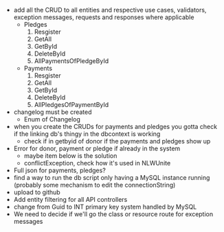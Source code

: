 - add all the CRUD to all entities and respective use cases, validators, exception messages, requests and responses where applicable 
    - Pledges
        1) Resgister
        2) GetAll
        3) GetById
        4) DeleteById
        5) AllPaymentsOfPledgeById
    - Payments
        1) Resgister
        2) GetAll
        3) GetById
        4) DeleteById
        5) AllPledgesOfPaymentById
- changelog must be created
    - Enum of Changelog
- when you create the CRUDs for payments and pledges you gotta check if the linking db's thingy in the dbcontext is working
    - check if in getbyid of donor if the payments and pledges show up
- Error for donor, payment or pledge if already in the system 
    - maybe item below is the solution
    - conflictException, check how it's used in NLWUnite
- Full json for payments, pledges?
- find a way to run the db script only having a MySQL instance running (probably some mechanism to edit the connectionString)
- upload to github
- Add entity filtering for all API controllers
- change from Guid to INT primary key system handled by MySQL
- We need to decide if we'll go the class or resource route for exception messages